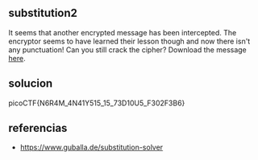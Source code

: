 ## substitution2

It seems that another encrypted message has been intercepted. The encryptor seems to have learned their lesson though and now there isn't any punctuation! Can you still crack the cipher? Download the message [here](https://artifacts.picoctf.net/c/111/message.txt).


## solucion
picoCTF{N6R4M_4N41Y515_15_73D10U5_F302F3B6}

## referencias
- https://www.guballa.de/substitution-solver
